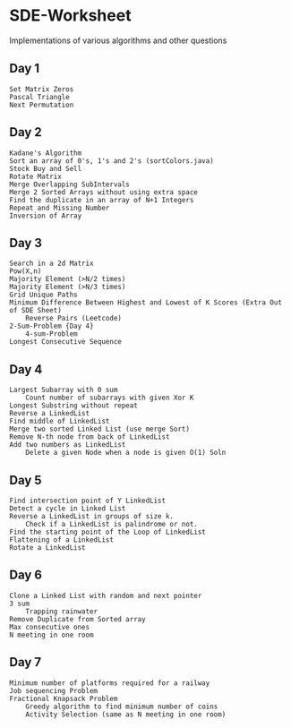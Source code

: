 # SDE-Worksheet
 Implementations of various algorithms and other questions


## Day 1
    Set Matrix Zeros
    Pascal Triangle
    Next Permutation

## Day 2
    Kadane's Algorithm
    Sort an array of 0's, 1's and 2's (sortColors.java)
    Stock Buy and Sell
    Rotate Matrix
    Merge Overlapping SubIntervals
    Merge 2 Sorted Arrays without using extra space
    Find the duplicate in an array of N+1 Integers
    Repeat and Missing Number
    Inversion of Array

## Day 3
    Search in a 2d Matrix
    Pow(X,n)
    Majority Element (>N/2 times)
    Majority Element (>N/3 times)
    Grid Unique Paths
    Minimum Difference Between Highest and Lowest of K Scores (Extra Out of SDE Sheet)
        Reverse Pairs (Leetcode)
    2-Sum-Problem {Day 4}
        4-sum-Problem
    Longest Consecutive Sequence

## Day 4
    Largest Subarray with 0 sum 
        Count number of subarrays with given Xor K
    Longest Substring without repeat
    Reverse a LinkedList
    Find middle of LinkedList
    Merge two sorted Linked List (use merge Sort)
    Remove N-th node from back of LinkedList
    Add two numbers as LinkedList
        Delete a given Node when a node is given O(1) Soln

## Day 5
    Find intersection point of Y LinkedList
    Detect a cycle in Linked List
    Reverse a LinkedList in groups of size k.
        Check if a LinkedList is palindrome or not.
    Find the starting point of the Loop of LinkedList
    Flattening of a LinkedList
    Rotate a LinkedList

## Day 6
    Clone a Linked List with random and next pointer
    3 sum
        Trapping rainwater
    Remove Duplicate from Sorted array
    Max consecutive ones
    N meeting in one room

## Day 7
    Minimum number of platforms required for a railway
    Job sequencing Problem
    Fractional Knapsack Problem
        Greedy algorithm to find minimum number of coins
        Activity Selection (same as N meeting in one room)

